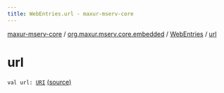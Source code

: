 ```yaml
---
title: WebEntries.url - maxur-mserv-core
---
```


[maxur-mserv-core](../../index.html) / [org.maxur.mserv.core.embedded](../index.html) / [WebEntries](index.html) / [url](.)

# url

`val url: `[`URI`](http://docs.oracle.com/javase/8/docs/api/java/net/URI.html) [(source)](https://github.com/myunusov/maxur-mserv/tree/master/maxur-mserv-core/src/main/kotlin/org/maxur/mserv/core/embedded/WebEntries.kt#L5)